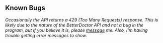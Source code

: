 

## Known Bugs

_Occasionally the API returns a 429 (Too Many Requests) response. This is likely due to the nature of the BetterDoctor API and not a bug in the program, but if you believe it is, please [message](mailto:darth.toad@gmail.com) me. Also, I'm having trouble getting error messages to show._
